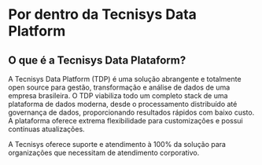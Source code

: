 # **Por dentro da Tecnisys Data Platform**

## **O que é a Tecnisys Data Plataform?**  
A Tecnisys Data Platform (TDP) é uma solução abrangente e totalmente open source para gestão, transformação e análise de dados de uma empresa brasileira. O TDP viabiliza todo um completo stack de uma plataforma de dados moderna, desde o processamento distribuído até governança de dados, proporcionando resultados rápidos com baixo custo. A plataforma oferece extrema flexibilidade para customizações e possui contínuas atualizações.

A Tecnisys oferece suporte e atendimento à 100% da solução para organizações que necessitam de atendimento corporativo.